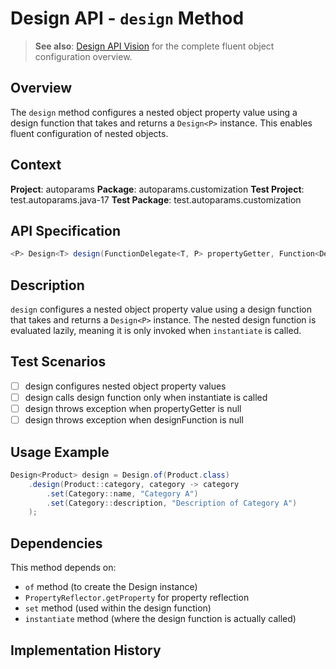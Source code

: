 # Design API - `design` Method

> **See also**: [Design API Vision](design.md) for the complete fluent object configuration overview.

## Overview

The `design` method configures a nested object property value using a design function that takes and returns a `Design<P>` instance. This enables fluent configuration of nested objects.

## Context

**Project**: autoparams
**Package**: autoparams.customization
**Test Project**: test.autoparams.java-17
**Test Package**: test.autoparams.customization

## API Specification

```java
<P> Design<T> design(FunctionDelegate<T, P> propertyGetter, Function<Design<P>, Design<P>> designFunction);
```

## Description

`design` configures a nested object property value using a design function that takes and returns a `Design<P>` instance. The nested design function is evaluated lazily, meaning it is only invoked when `instantiate` is called.

## Test Scenarios

- [ ] design configures nested object property values
- [ ] design calls design function only when instantiate is called
- [ ] design throws exception when propertyGetter is null
- [ ] design throws exception when designFunction is null

## Usage Example

```java
Design<Product> design = Design.of(Product.class)
    .design(Product::category, category -> category
        .set(Category::name, "Category A")
        .set(Category::description, "Description of Category A")
    );
```

## Dependencies

This method depends on:
- `of` method (to create the Design instance)
- `PropertyReflector.getProperty` for property reflection
- `set` method (used within the design function)
- `instantiate` method (where the design function is actually called)

## Implementation History
